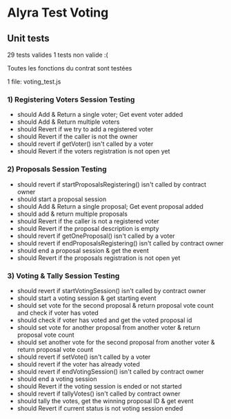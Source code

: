# Alyra Test Voting

## Unit tests

29 tests valides
1 tests non valide :(

Toutes les fonctions du contrat sont testées

1 file: voting_test.js

### 1) Registering Voters Session Testing

- should Add & Return a single voter; Get event voter added
- should Add & Return multiple voters
- should Revert if we try to add a registered voter
- should Revert if the caller is not the owner
- should revert if getVoter() isn't called by a voter
- should Revert if the voters registration is not open yet

### 2) Proposals Session Testing

- should revert if startProposalsRegistering() isn't called by contract owner
- should start a proposal session
- should Add & Return a single proposal; Get event proposal added
- should add & return multiple proposals
- should Revert if the caller is not a registered voter
- should Revert if the proposal description is empty
- should revert if getOneProposal() isn't called by a voter
- should revert if endProposalsRegistering() isn't called by contract owner
- should end a proposal session & get the event
- should Revert if the proposals registration is not open yet

### 3) Voting & Tally Session Testing

- should revert if startVotingSession() isn't called by contract owner
- should start a voting session & get starting event
- should set vote for the second proposal & return proposal vote count and check if voter has voted
- should check if voter has voted and get the voted proposal id
- should set vote for another proposal from another voter & return proposal vote count
- should set another vote for the second proposal from another voter & return proposal vote count
- should revert if setVote() isn't called by a voter
- should revert if the voter has already voted
- should revert if endVotingSession() isn't called by contract owner
- should end a voting session
- should Revert if the voting session is ended or not started
- should revert if tallyVotes() isn't called by contract owner
- should tally the votes, get the winning proposal ID & get event
- should Revert if current status is not voting session ended
